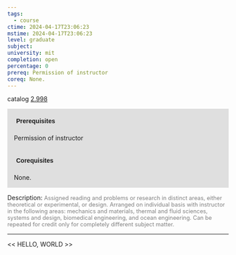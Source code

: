 ```yaml
---
tags:
  - course
ctime: 2024-04-17T23:06:23
mstime: 2024-04-17T23:06:23
level: graduate
subject: 
university: mit
completion: open
percentage: 0
prereq: Permission of instructor
coreq: None.
---
```


catalog [2.998](http://student.mit.edu/catalog/m2c.html#2.998)

<span style="display: block; padding: 15px; background-color: rgb(100, 100, 100, 0.2);"><font id="m_prereq1967_0" style="display: block; font-family: Arial, sans-serif; font-weight: bold; padding: 5px">Prerequisites</font><br><span id="prereq1967_0">Permission of instructor</span></span>
<span style="display: block; padding: 15px; background-color: rgb(100, 100, 100, 0.2);"><font id="m_coreq1967_0" style="display: block; font-family: Arial, sans-serif; font-weight: bold; padding: 5px">Corequisites</font><br><span id="coreq1967_0">None.</span></span>

<font style="">Description:</font>
<font style="color: grey; font-size: 0.8rem;">Assigned reading and problems or research in distinct areas, either theoretical or experimental, or design. Arranged on individual basis with instructor in the following areas: mechanics and materials, thermal and fluid sciences, systems and design, biomedical engineering, and ocean engineering. Can be repeated for credit only for completely different subject matter.</font>



---

<< HELLO, WORLD >>
